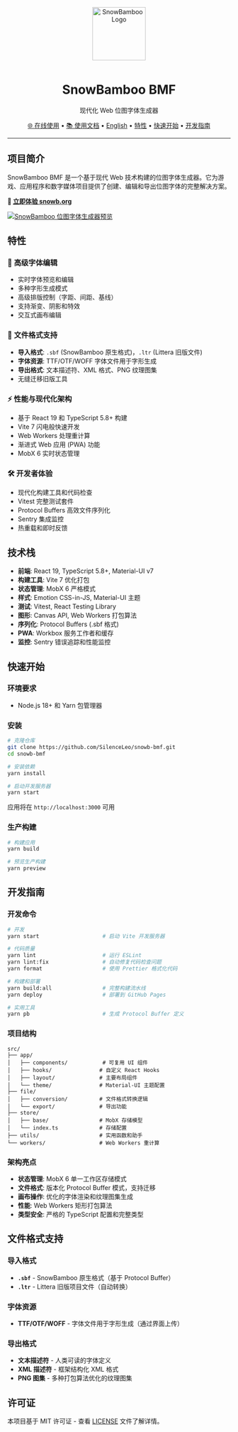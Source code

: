 <p align="center">
  <a href="https://snowb.org/" title="SnowBamboo 位图字体生成器" target="_blank">
    <img alt="SnowBamboo Logo" src="./public/logo192.png?raw=true" width="120" height="120" style="margin-bottom: 10px;">
  </a>
</p>

<h1 align="center">SnowBamboo BMF</h1>
<p align="center">现代化 Web 位图字体生成器</p>

<p align="center">
  <a href="https://snowb.org/">🌐 在线使用</a> •
  <a href="https://snowb.org/zh-cn/docs/">📚 使用文档</a> •
  <a href="README.md">English</a> •
  <a href="#特性">特性</a> •
  <a href="#快速开始">快速开始</a> •
  <a href="#开发指南">开发指南</a>
</p>

---

## 项目简介

SnowBamboo BMF 是一个基于现代 Web 技术构建的位图字体生成器。它为游戏、应用程序和数字媒体项目提供了创建、编辑和导出位图字体的完整解决方案。

**🎯 [立即体验 snowb.org](https://snowb.org/)**

[![SnowBamboo 位图字体生成器预览](https://github.com/SilenceLeo/snowb-bmf/assets/4632034/182efea8-6254-4bb7-80a1-1d4c3be1e928)](https://snowb.org/)

## 特性

### 🎨 **高级字体编辑**
- 实时字体预览和编辑
- 多种字形生成模式
- 高级排版控制（字距、间距、基线）
- 支持渐变、阴影和特效
- 交互式画布编辑

### 🔄 **文件格式支持**
- **导入格式**: `.sbf` (SnowBamboo 原生格式)，`.ltr` (Littera 旧版文件)
- **字体资源**: TTF/OTF/WOFF 字体文件用于字形生成
- **导出格式**: 文本描述符、XML 格式、PNG 纹理图集
- 无缝迁移旧版工具

### ⚡ **性能与现代化架构**
- 基于 React 19 和 TypeScript 5.8+ 构建
- Vite 7 闪电般快速开发
- Web Workers 处理重计算
- 渐进式 Web 应用 (PWA) 功能
- MobX 6 实时状态管理

### 🛠 **开发者体验**
- 现代化构建工具和代码检查
- Vitest 完整测试套件
- Protocol Buffers 高效文件序列化
- Sentry 集成监控
- 热重载和即时反馈

## 技术栈

- **前端**: React 19, TypeScript 5.8+, Material-UI v7
- **构建工具**: Vite 7 优化打包
- **状态管理**: MobX 6 严格模式
- **样式**: Emotion CSS-in-JS, Material-UI 主题
- **测试**: Vitest, React Testing Library
- **图形**: Canvas API, Web Workers 打包算法
- **序列化**: Protocol Buffers (.sbf 格式)
- **PWA**: Workbox 服务工作者和缓存
- **监控**: Sentry 错误追踪和性能监控

## 快速开始

### 环境要求
- Node.js 18+ 和 Yarn 包管理器

### 安装

```bash
# 克隆仓库
git clone https://github.com/SilenceLeo/snowb-bmf.git
cd snowb-bmf

# 安装依赖
yarn install

# 启动开发服务器
yarn start
```

应用将在 `http://localhost:3000` 可用

### 生产构建

```bash
# 构建应用
yarn build

# 预览生产构建
yarn preview
```

## 开发指南

### 开发命令

```bash
# 开发
yarn start                    # 启动 Vite 开发服务器

# 代码质量
yarn lint                     # 运行 ESLint
yarn lint:fix                 # 自动修复代码检查问题
yarn format                   # 使用 Prettier 格式化代码

# 构建和部署
yarn build:all                # 完整构建流水线
yarn deploy                   # 部署到 GitHub Pages

# 实用工具
yarn pb                       # 生成 Protocol Buffer 定义
```

### 项目结构

```
src/
├── app/
│   ├── components/           # 可复用 UI 组件
│   ├── hooks/               # 自定义 React Hooks
│   ├── layout/              # 主要布局组件
│   └── theme/               # Material-UI 主题配置
├── file/
│   ├── conversion/          # 文件格式转换逻辑
│   └── export/              # 导出功能
├── store/
│   ├── base/                # MobX 存储模型
│   └── index.ts             # 存储配置
├── utils/                   # 实用函数和助手
└── workers/                 # Web Workers 重计算
```

### 架构亮点

- **状态管理**: MobX 6 单一工作区存储模式
- **文件格式**: 版本化 Protocol Buffer 模式，支持迁移
- **画布操作**: 优化的字体渲染和纹理图集生成
- **性能**: Web Workers 矩形打包算法
- **类型安全**: 严格的 TypeScript 配置和完整类型

## 文件格式支持

### 导入格式
- **`.sbf`** - SnowBamboo 原生格式（基于 Protocol Buffer）
- **`.ltr`** - Littera 旧版项目文件（自动转换）

### 字体资源
- **TTF/OTF/WOFF** - 字体文件用于字形生成（通过界面上传）

### 导出格式
- **文本描述符** - 人类可读的字体定义
- **XML 描述符** - 框架结构化 XML 格式
- **PNG 图集** - 多种打包算法优化的纹理图集

## 许可证

本项目基于 MIT 许可证 - 查看 [LICENSE](LICENSE) 文件了解详情。

